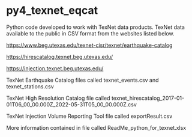# py4_texnet_eqcat
Python code developed to work with TexNet data products. TexNet data available to the public in CSV format from the websites listed below.

https://www.beg.utexas.edu/texnet-cisr/texnet/earthquake-catalog

https://hirescatalog.texnet.beg.utexas.edu/

https://injection.texnet.beg.utexas.edu/

TexNet Earthquake Catalog files called texnet_events.csv and texnet_stations.csv

TexNet High Resolution Catalog file called texnet_hirescatalog_2017-01-01T06_00_00.000Z_2022-05-31T05_00_00.000Z.csv 

TexNet Injection Volume Reporting Tool file called exportResult.csv

More information contained in file called ReadMe_python_for_texnet.xlsx
